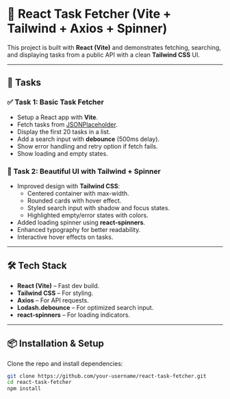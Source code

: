 # 📝 React Task Fetcher (Vite + Tailwind + Axios + Spinner)

This project is built with **React (Vite)** and demonstrates fetching, searching, and displaying tasks from a public API with a clean **Tailwind CSS** UI.

---

## 🚀 Tasks

### ✅ Task 1: Basic Task Fetcher
- Setup a React app with **Vite**.
- Fetch tasks from [JSONPlaceholder](https://jsonplaceholder.typicode.com/todos).
- Display the first 20 tasks in a list.
- Add a search input with **debounce** (500ms delay).
- Show error handling and retry option if fetch fails.
- Show loading and empty states.

### 🎨 Task 2: Beautiful UI with Tailwind + Spinner
- Improved design with **Tailwind CSS**:
  - Centered container with max-width.
  - Rounded cards with hover effect.
  - Styled search input with shadow and focus states.
  - Highlighted empty/error states with colors.
- Added loading spinner using **react-spinners**.
- Enhanced typography for better readability.
- Interactive hover effects on tasks.

---

## 🛠️ Tech Stack
- **React (Vite)** – Fast dev build.
- **Tailwind CSS** – For styling.
- **Axios** – For API requests.
- **Lodash.debounce** – For optimized search input.
- **react-spinners** – For loading indicators.

---

## 📦 Installation & Setup

Clone the repo and install dependencies:

```bash
git clone https://github.com/your-username/react-task-fetcher.git
cd react-task-fetcher
npm install
